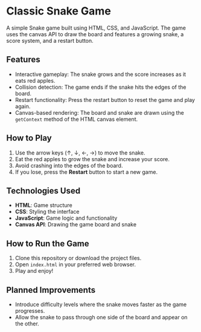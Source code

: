 # Classic Snake Game

A simple Snake game built using HTML, CSS, and JavaScript. The game uses the canvas API to draw the board and features a growing snake, a score system, and a restart button.

## Features

- Interactive gameplay: The snake grows and the score increases as it eats red apples.
- Collision detection: The game ends if the snake hits the edges of the board.
- Restart functionality: Press the restart button to reset the game and play again.
- Canvas-based rendering: The board and snake are drawn using the `getContext` method of the HTML canvas element.

## How to Play

1. Use the arrow keys (↑, ↓, ←, →) to move the snake.
2. Eat the red apples to grow the snake and increase your score.
3. Avoid crashing into the edges of the board.
4. If you lose, press the **Restart** button to start a new game.

## Technologies Used

- **HTML**: Game structure
- **CSS**: Styling the interface
- **JavaScript**: Game logic and functionality
- **Canvas API**: Drawing the game board and snake

## How to Run the Game

1. Clone this repository or download the project files.
2. Open `index.html` in your preferred web browser.
3. Play and enjoy!

## Planned Improvements

- Introduce difficulty levels where the snake moves faster as the game progresses.
- Allow the snake to pass through one side of the board and appear on the other.

